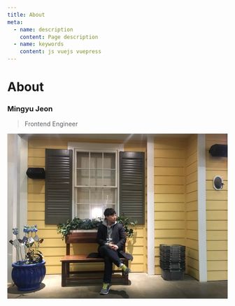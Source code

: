 ```yaml
---
title: About
meta:
  - name: description
    content: Page description
  - name: keywords
    content: js vuejs vuepress
---
```


# About

### Mingyu Jeon
> Frontend Engineer

<p align="center">
  <img src="../images/1.jpeg" />
</p>
